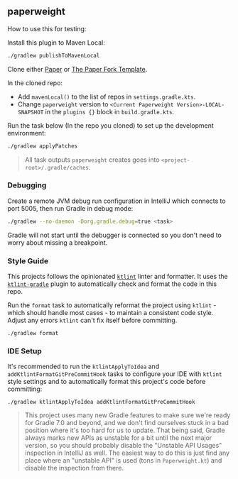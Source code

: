 ## paperweight

How to use this for testing:

Install this plugin to Maven Local:

```bash
./gradlew publishToMavenLocal
```

Clone either [Paper](https://github.com/PaperMC/Paper) or [The Paper Fork Template](https://github.com/PaperMC/paperweight-examples).

In the cloned repo:

* Add `mavenLocal()` to the list of repos in `settings.gradle.kts`.
* Change `paperweight` version to `<Current Paperweight Version>-LOCAL-SNAPSHOT` in the `plugins {}` block in `build.gradle.kts`.

Run the task below (In the repo you cloned) to set up the development environment:

```bash
./gradlew applyPatches
```

> All task outputs `paperweight` creates goes into `<project-root>/.gradle/caches`.

### Debugging

Create a remote JVM debug run configuration in IntelliJ which connects to port 5005, then run Gradle in debug mode:

```bash
./gradlew --no-daemon -Dorg.gradle.debug=true <task>
```

Gradle will not start until the debugger is connected so you don't need to worry about missing a breakpoint.

### Style Guide

This projects follows the opinionated [`ktlint`](https://ktlint.github.io/) linter and formatter. It uses the
[`ktlint-gradle`](https://github.com/jlleitschuh/ktlint-gradle) plugin to automatically check and format the code in
this repo.

Run the `format` task to automatically reformat the project using `ktlint` - which should handle most cases - to
maintain a consistent code style. Adjust any errors `ktlint` can't fix itself before committing.

```
./gradlew format
```

### IDE Setup

It's recommended to run the `ktlintApplyToIdea` and `addKtlintFormatGitPreCommitHook` tasks to configure your IDE
with `ktlint` style settings and to automatically format this project's code before committing:

```
./gradlew ktlintApplyToIdea addKtlintFormatGitPreCommitHook
```

> This project uses many new Gradle features to make sure we're ready for Gradle 7.0 and beyond, and we don't find
> ourselves stuck in a bad position where it's too hard for us to update. That being said, Gradle always marks new APIs
> as unstable for a bit until the next major version, so you should probably disable the "Unstable API Usages" inspection
> in IntelliJ as well. The easiest way to do this is just find any place where an "unstable API" is used (tons in
> `Paperweight.kt`) and disable the inspection from there.
